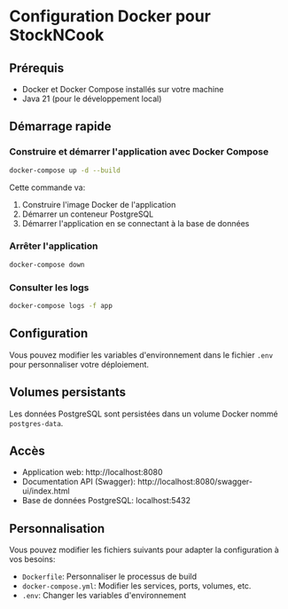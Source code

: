 # Configuration Docker pour StockNCook

## Prérequis

- Docker et Docker Compose installés sur votre machine
- Java 21 (pour le développement local)

## Démarrage rapide

### Construire et démarrer l'application avec Docker Compose

```bash
docker-compose up -d --build
```

Cette commande va:
1. Construire l'image Docker de l'application
2. Démarrer un conteneur PostgreSQL
3. Démarrer l'application en se connectant à la base de données

### Arrêter l'application

```bash
docker-compose down
```

### Consulter les logs

```bash
docker-compose logs -f app
```

## Configuration

Vous pouvez modifier les variables d'environnement dans le fichier `.env` pour personnaliser votre déploiement.

## Volumes persistants

Les données PostgreSQL sont persistées dans un volume Docker nommé `postgres-data`.

## Accès

- Application web: http://localhost:8080
- Documentation API (Swagger): http://localhost:8080/swagger-ui/index.html
- Base de données PostgreSQL: localhost:5432

## Personnalisation

Vous pouvez modifier les fichiers suivants pour adapter la configuration à vos besoins:

- `Dockerfile`: Personnaliser le processus de build
- `docker-compose.yml`: Modifier les services, ports, volumes, etc.
- `.env`: Changer les variables d'environnement
